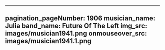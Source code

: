 ------
pagination_pageNumber: 1906
musician_name: Julia
band_name: Future Of The Left
img_src: images/musician1941.png
onmouseover_src: images/musician1941.1.png
------